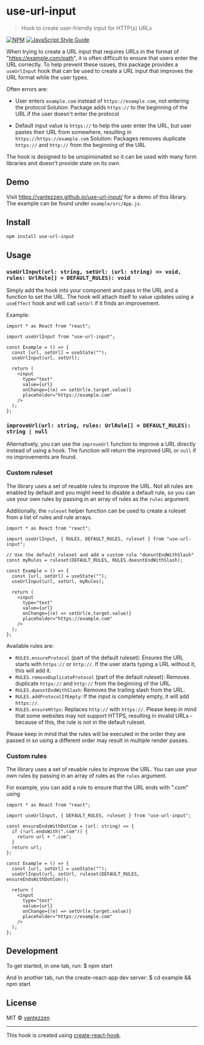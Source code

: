 # use-url-input

> Hook to create user-friendly input for HTTP(s) URLs

[![NPM](https://img.shields.io/npm/v/use-url-input.svg)](https://www.npmjs.com/package/use-url-input) [![JavaScript Style Guide](https://img.shields.io/badge/code_style-standard-brightgreen.svg)](https://standardjs.com)

When trying to create a URL input that requires URLs in the format of "https://example.com/path", it is often difficult to ensure that users enter the URL correctly.
To help prevent these issues, this package provides a `useUrlInput` hook that can be used to create a URL input that improves the URL format while the user types.

Often errors are:

- User enters `example.com` instead of `https://example.com`, not entering the protocol
  Solution: Package adds `https://` to the beginning of the URL if the user doesn't enter the protocol

- Default input value is `https://` to help the user enter the URL, but user pastes their URL from somewhere, resulting in `https://https://example.com`
  Solution: Packages removes duplicate `https://` and `http://` from the beginning of the URL

The hook is designed to be unopinionated so it can be used with many form libraries and doesn't provide state on its own.

## Demo

Visit https://vantezzen.github.io/use-url-input/ for a demo of this library. The example can be found under `example/src/App.js`.

## Install

```bash
npm install use-url-input
```

## Usage

### `useUrlInput(url: string, setUrl: (url: string) => void, rules: UrlRule[] = DEFAULT_RULES): void`

Simply add the hook into your component and pass in the URL and a function to set the URL. The hook will attach itself to value updates using a `useEffect` hook and will call `setUrl` if it finds an improvement.

Example:

```tsx
import * as React from "react";

import useUrlInput from "use-url-input";

const Example = () => {
  const [url, setUrl] = useState("");
  useUrlInput(url, setUrl);

  return (
    <input
      type="text"
      value={url}
      onChange={(e) => setUrl(e.target.value)}
      placeholder="https://example.com"
    />
  );
};
```

### `improveUrl(url: string, rules: UrlRule[] = DEFAULT_RULES): string | null`

Alternatively, you can use the `improveUrl` function to improve a URL directly instead of using a hook. The function will return the improved URL or `null` if no improvements are found.

### Custom ruleset

The library uses a set of reuable rules to improve the URL. Not all rules are enabled by default and you might need to disable a default rule, so you can use your own rules by passing in an array of rules as the `rules` argument.

Additionally, the `ruleset` helper function can be used to create a ruleset from a list of rules and rule arrays.

```tsx
import * as React from "react";

import useUrlInput, { RULES, DEFAULT_RULES, ruleset } from "use-url-input";

// Use the default ruleset and add a custom rule "doesntEndWithSlash"
const myRules = ruleset(DEFAULT_RULES, RULES.doesntEndWithSlash);

const Example = () => {
  const [url, setUrl] = useState("");
  useUrlInput(url, setUrl, myRules);

  return (
    <input
      type="text"
      value={url}
      onChange={(e) => setUrl(e.target.value)}
      placeholder="https://example.com"
    />
  );
};
```

Available rules are:

- `RULES.ensureProtocol` (part of the default ruleset): Ensures the URL starts with `https://` or `http://`. If the user starts typing a URL without it, this will add it.
- `RULES.removeDuplicateProtocol` (part of the default ruleset): Removes duplicate `https://` and `http://` from the beginning of the URL.
- `RULES.doesntEndWithSlash`: Removes the trailing slash from the URL.
- `RULES.addProtocolIfEmpty`: If the input is completely empty, it will add `https://`.
- `RULES.ensureHttps`: Replaces `http://` with `https://`. Please keep in mind that some websites may not support HTTPS, resulting in invalid URLs - because of this, the rule is not in the default ruleset.

Please keep in mind that the rules will be executed in the order they are passed in so using a different order may result in multiple render passes.

### Custom rules

The library uses a set of reuable rules to improve the URL. You can use your own rules by passing in an array of rules as the `rules` argument.

For example, you can add a rule to ensure that the URL ends with ".com" using

```tsx
import * as React from "react";

import useUrlInput, { DEFAULT_RULES, ruleset } from "use-url-input";

const ensureEndsWithDotCom = (url: string) => {
  if (!url.endsWith(".com")) {
    return url + ".com";
  }
  return url;
};

const Example = () => {
  const [url, setUrl] = useState("");
  useUrlInput(url, setUrl, ruleset(DEFAULT_RULES, ensureEndsWithDotCom));

  return (
    <input
      type="text"
      value={url}
      onChange={(e) => setUrl(e.target.value)}
      placeholder="https://example.com"
    />
  );
};
```

## Development

To get started, in one tab, run:
$ npm start

And in another tab, run the create-react-app dev server:
$ cd example && npm start

## License

MIT © [vantezzen](https://github.com/vantezzen)

---

This hook is created using [create-react-hook](https://github.com/hermanya/create-react-hook).

